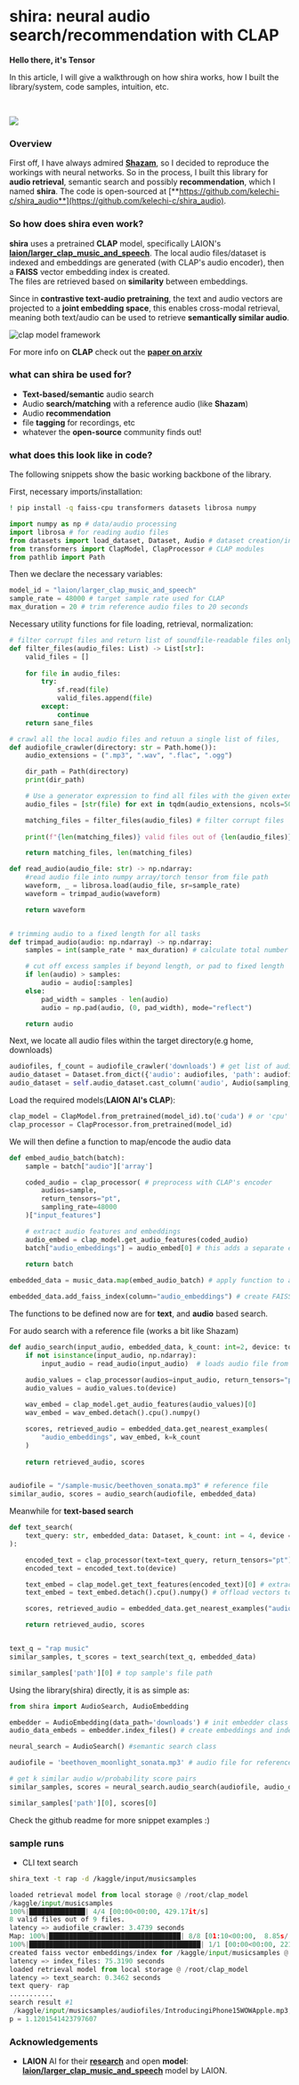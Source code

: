 # shira: neural audio search/recommendation with CLAP

**Hello there, it's Tensor**

In this article, I will give a walkthrough on how shira works, how I built the library/system, code samples, intuition, etc.
  
<br>

![](/assets/shira-framework.png)

### Overview
First off, I have always admired [**Shazam**](https://www.shazam.com/), so I decided to reproduce 
the workings with neural networks. 
So in the process, I built this library for **audio retrieval**, semantic search and possibly **recommendation**, which I named **shira**. The code is open-sourced at [**https://github.com/kelechi-c/shira_audio**](https://github.com/kelechi-c/shira_audio).

### So how does shira even work?
**shira** uses a pretrained **CLAP** model, specifically LAION's **[laion/larger_clap_music_and_speech](https://huggingface.co/laion/larger_clap_music_and_speech)**. The local audio files/dataset is indexed and embeddings are generated (with CLAP's audio encoder), 
then a **FAISS** vector embedding index is created.\
The files are retrieved based on **similarity** between embeddings.

Since in **contrastive text-audio pretraining**, 
the text and audio vectors are projected to a **joint embedding space**, this enables cross-modal retrieval,
meaning both text/audio can be used to retrieve **semantically similar audio**.

![clap model framework](/assets/clap_structure.png)

For more info on **CLAP** check out the [**paper on arxiv**](https://arxiv.org/abs/2211.06687)


### what can shira be used for?
- **Text-based/semantic** audio search
- Audio **search/matching** with a reference audio (like **Shazam**)
- Audio **recommendation**
- file **tagging** for recordings, etc
- whatever the **open-source** community finds out!


### what does this look like in code?
The following snippets show the basic working backbone of the library.

First, necessary imports/installation:
```bash
! pip install -q faiss-cpu transformers datasets librosa numpy
```

```python
import numpy as np # data/audio processing
import librosa # for reading audio files
from datasets import load_dataset, Dataset, Audio # dataset creation/indexing
from transformers import ClapModel, ClapProcessor # CLAP modules
from pathlib import Path
```

Then we declare the necessary variables:
```python
model_id = "laion/larger_clap_music_and_speech"
sample_rate = 48000 # target sample rate used for CLAP
max_duration = 20 # trim reference audio files to 20 seconds
```

Necessary utility functions for file loading, retrieval, normalization:

```python
# filter corrupt files and return list of soundfile-readable files only
def filter_files(audio_files: List) -> List[str]:
    valid_files = []
    
    for file in audio_files:
        try:
            sf.read(file)
            valid_files.append(file)
        except:
            continue
    return sane_files

# crawl all the local audio files and retuun a single list of files, 
def audiofile_crawler(directory: str = Path.home()):
    audio_extensions = (".mp3", ".wav", ".flac", ".ogg")

    dir_path = Path(directory)
    print(dir_path)

    # Use a generator expression to find all files with the given extensions
    audio_files = [str(file) for ext in tqdm(audio_extensions, ncols=50) for file in dir_path.rglob(f"*{ext}")]

    matching_files = filter_files(audio_files) # filter corrupt files
    
    print(f"{len(matching_files)} valid files out of {len(audio_files)} files.")

    return matching_files, len(matching_files)

def read_audio(audio_file: str) -> np.ndarray: 
    #read audio file into numpy array/torch tensor from file path
    waveform, _ = librosa.load(audio_file, sr=sample_rate)
    waveform = trimpad_audio(waveform)

    return waveform


# trimming audio to a fixed length for all tasks
def trimpad_audio(audio: np.ndarray) -> np.ndarray:
    samples = int(sample_rate * max_duration) # calculate total number of samples

    # cut off excess samples if beyond length, or pad to fixed length
    if len(audio) > samples:
        audio = audio[:samples]
    else:
        pad_width = samples - len(audio)
        audio = np.pad(audio, (0, pad_width), mode="reflect")

    return audio
```

Next, we locate all audio files within the target directory(e.g home, downloads)
 
```python
audiofiles, f_count = audiofile_crawler('downloads') # get list of audio files
audio_dataset = Dataset.from_dict({'audio': audiofiles, 'path': audiofiles}) # create a dataset of the audiof iles and paths
audio_dataset = self.audio_dataset.cast_column('audio', Audio(sampling_rate=22400)) # apply an audio transform on the audio column
```

Load the required models(**LAION AI's CLAP**):

```python
clap_model = ClapModel.from_pretrained(model_id).to('cuda') # or 'cpu'
clap_processor = ClapProcessor.from_pretrained(model_id)
```

We will then define a function to map/encode the audio data

```python
def embed_audio_batch(batch):
    sample = batch["audio"]['array']

    coded_audio = clap_processor( # preprocess with CLAP's encoder
        audios=sample, 
        return_tensors="pt", 
        sampling_rate=48000
    )["input_features"]

    # extract audio features and embeddings
    audio_embed = clap_model.get_audio_features(coded_audio) 
    batch["audio_embeddings"] = audio_embed[0] # this adds a separate embedding column
    
    return batch

embedded_data = music_data.map(embed_audio_batch) # apply function to all data points

embedded_data.add_faiss_index(column="audio_embeddings") # create FAISS index for retrieval
```

The functions to be defined now are for **text**, and **audio** based search.

For audo search with a reference file (works a bit like Shazam)

```python
def audio_search(input_audio, embedded_data, k_count: int=2, device: torch.device=device):
    if not isinstance(input_audio, np.ndarray):  
        input_audio = read_audio(input_audio)  # loads audio file from wav to ndarray

    audio_values = clap_processor(audios=input_audio, return_tensors="pt", sampling_rate=sample_rate)["audio_features"] # type: ignore
    audio_values = audio_values.to(device)
    
    wav_embed = clap_model.get_audio_features(audio_values)[0]
    wav_embed = wav_embed.detach().cpu().numpy()

    scores, retrieved_audio = embedded_data.get_nearest_examples(
        "audio_embeddings", wav_embed, k=k_count
    )
    
    return retrieved_audio, scores


audiofile = "/sample-music/beethoven_sonata.mp3" # reference file
similar_audio, scores = audio_search(audiofile, embedded_data)
```

Meanwhile for **text-based search**

```python
def text_search(
    text_query: str, embedded_data: Dataset, k_count: int = 4, device = 'cuda' # or cpu
):

    encoded_text = clap_processor(text=text_query, return_tensors="pt")["input_ids"]
    encoded_text = encoded_text.to(device)

    text_embed = clap_model.get_text_features(encoded_text)[0] # extract text encoding
    text_embed = text_embed.detach().cpu().numpy() # offload vectors to cpu

    scores, retrieved_audio = embedded_data.get_nearest_examples("audio_embeddings", text_embed, k=k_count) # retrieve similar samples with scores

    return retrieved_audio, scores


text_q = "rap music"
similar_samples, t_scores = text_search(text_q, embedded_data)

similar_samples['path'][0] # top sample's file path
```

Using the library(shira) directly, it is as simple as:

```python
from shira import AudioSearch, AudioEmbedding

embedder = AudioEmbedding(data_path='downloads') # init embedder class
audio_data_embeds = embedder.index_files() # create embeddings and index audio files

neural_search = AudioSearch() #semantic search class

audiofile = 'beethoven_moonlight_sonata.mp3' # audio file for reference

# get k similar audio w/probability score pairs 
similar_samples, scores = neural_search.audio_search(audiofile, audio_data_embeds, k_count=4)

similar_samples['path'][0], scores[0] 
```
Check the github readme for more snippet examples :)

### sample runs

<!-- - CLI run w/audio
![](/assets/shira_sample-2.png)

- Sample output with text query
![](/assets/shira-sample1.png) -->

- CLI text search
```bash
shira_text -t rap -d /kaggle/input/musicsamples
```

```python
loaded retrieval model from local storage @ /root/clap_model
/kaggle/input/musicsamples
100%|██████████████| 4/4 [00:00<00:00, 429.17it/s]
8 valid files out of 9 files.
latency => audiofile_crawler: 3.4739 seconds
Map: 100%|█████████████████████████████████| 8/8 [01:10<00:00,  8.85s/ examples]
100%|███████████████████████████████████████████| 1/1 [00:00<00:00, 2218.03it/s]
created faiss vector embeddings/index for /kaggle/input/musicsamples @ /root/audio_embeddings
latency => index_files: 75.3190 seconds
loaded retrieval model from local storage @ /root/clap_model
latency => text_search: 0.3462 seconds
text query- rap
...........
search result #1
 /kaggle/input/musicsamples/audiofiles/IntroducingiPhone15WOWApple.mp3, 
p = 1.1201541423797607
```

### Acknowledgements
- **LAION** AI for their [**research**](https://arxiv.org/abs/2211.06687) and open **model**: [**laion/larger_clap_music_and_speech**](https://huggingface.co/laion/larger_clap_music_and_speech) model by LAION.